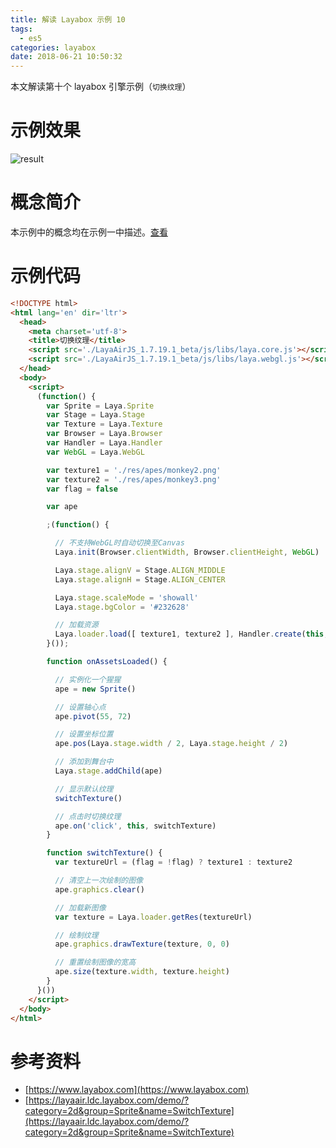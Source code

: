 ```yaml
---
title: 解读 Layabox 示例 10
tags:
  - es5
categories: layabox
date: 2018-06-21 10:50:32
---
```



本文解读第十个 layabox 引擎示例（`切换纹理`）

<!-- more -->

# 示例效果

![result](./result.gif)

# 概念简介

本示例中的概念均在示例一中描述。[查看](/2018/05/25/read-layabox-demo-1/#概念简介)

# 示例代码

```html
<!DOCTYPE html>
<html lang='en' dir='ltr'>
  <head>
    <meta charset='utf-8'>
    <title>切换纹理</title>
    <script src='./LayaAirJS_1.7.19.1_beta/js/libs/laya.core.js'></script>
    <script src='./LayaAirJS_1.7.19.1_beta/js/libs/laya.webgl.js'></script>
  </head>
  <body>
    <script>
      (function() {
        var Sprite = Laya.Sprite
        var Stage = Laya.Stage
        var Texture = Laya.Texture
        var Browser = Laya.Browser
        var Handler = Laya.Handler
        var WebGL = Laya.WebGL

        var texture1 = './res/apes/monkey2.png'
        var texture2 = './res/apes/monkey3.png'
        var flag = false

        var ape

        ;(function() {

          // 不支持WebGL时自动切换至Canvas
          Laya.init(Browser.clientWidth, Browser.clientHeight, WebGL)

          Laya.stage.alignV = Stage.ALIGN_MIDDLE
          Laya.stage.alignH = Stage.ALIGN_CENTER

          Laya.stage.scaleMode = 'showall'
          Laya.stage.bgColor = '#232628'

          // 加载资源
          Laya.loader.load([ texture1, texture2 ], Handler.create(this, onAssetsLoaded))
        }());

        function onAssetsLoaded() {

          // 实例化一个猩猩
          ape = new Sprite()

          // 设置轴心点
          ape.pivot(55, 72)

          // 设置坐标位置
          ape.pos(Laya.stage.width / 2, Laya.stage.height / 2)

          // 添加到舞台中
          Laya.stage.addChild(ape)

          // 显示默认纹理
          switchTexture()

          // 点击时切换纹理
          ape.on('click', this, switchTexture)
        }

        function switchTexture() {
          var textureUrl = (flag = !flag) ? texture1 : texture2

          // 清空上一次绘制的图像
          ape.graphics.clear()

          // 加载新图像
          var texture = Laya.loader.getRes(textureUrl)

          // 绘制纹理
          ape.graphics.drawTexture(texture, 0, 0)

          // 重置绘制图像的宽高
          ape.size(texture.width, texture.height)
        }
      }())
    </script>
  </body>
</html>
```

# 参考资料

* [https://www.layabox.com](https://www.layabox.com)
* [https://layaair.ldc.layabox.com/demo/?category=2d&group=Sprite&name=SwitchTexture](https://layaair.ldc.layabox.com/demo/?category=2d&group=Sprite&name=SwitchTexture)
